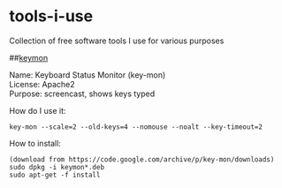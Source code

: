 # tools-i-use
Collection of free software tools I use for various purposes

##[keymon](https://code.google.com/archive/p/key-mon/)

Name: Keyboard Status Monitor (key-mon)  
License: Apache2  
Purpose: screencast, shows keys typed  

How do I use it:

    key-mon --scale=2 --old-keys=4 --nomouse --noalt --key-timeout=2

How to install:

    (download from https://code.google.com/archive/p/key-mon/downloads)
    sudo dpkg -i keymon*.deb
    sudo apt-get -f install
